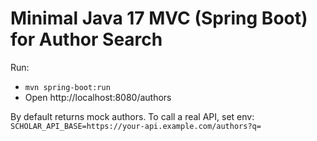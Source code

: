 # Minimal Java 17 MVC (Spring Boot) for Author Search

Run:
- `mvn spring-boot:run`
- Open http://localhost:8080/authors

By default returns mock authors. To call a real API, set env:
`SCHOLAR_API_BASE=https://your-api.example.com/authors?q=`
